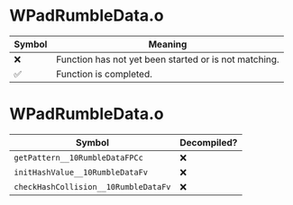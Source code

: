 # WPadRumbleData.o
| Symbol | Meaning 
| ------------- | ------------- 
| :x: | Function has not yet been started or is not matching. 
| :white_check_mark: | Function is completed. 


# WPadRumbleData.o
| Symbol | Decompiled? |
| ------------- | ------------- |
| `getPattern__10RumbleDataFPCc` | :x: |
| `initHashValue__10RumbleDataFv` | :x: |
| `checkHashCollision__10RumbleDataFv` | :x: |

